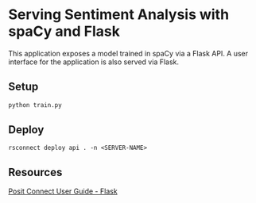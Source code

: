# Serving Sentiment Analysis with spaCy and Flask

This application exposes a model trained in spaCy via a Flask API.
A user interface for the application is also served via Flask.

## Setup

```bash
python train.py
```
## Deploy

```
rsconnect deploy api . -n <SERVER-NAME>
```

## Resources

[Posit Connect User Guide - Flask](https://docs.posit.co/connect/user/flask/)